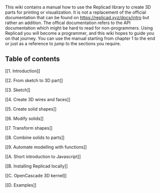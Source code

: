 This wiki contains a manual how to use the Replicad library to create 3D parts for printing or visualization. It is not a replacement of the official documentation that can be found on https://replicad.xyz/docs/intro but rather an addition. The offical documentation refers to the API documentation which might be hard to read for non-programmers. Using Replicad you will become a programmer, and this wiki hopes to guide you on that journey. You can use the manual starting from chapter 1 to the end or just as a reference to jump to the sections you require.  

## Table of contents

[[1. Introduction]] 

[[2. From sketch to 3D part]]

[[3. Sketch]]

[[4. Create 3D wires and faces]]

[[5. Create solid shapes]]

[[6. Modify solids]]

[[7. Transform shapes]]

[[8. Combine solids to parts]]

[[9. Automate modelling with functions]]

[[A. Short introduction to Javascript]]

[[B. Installing Replicad locally]]

[[C. OpenCascade 3D kernel]]

[[D. Examples]]

